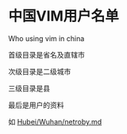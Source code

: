 # 中国VIM用户名单

Who using vim in china

首级目录是省名及直辖市

次级目录是二级城市

三级目录是县

最后是用户的资料

如 [Hubei/Wuhan/netroby.md](Hubei/Wuhan/netroby.md)
